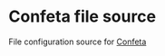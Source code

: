 # Confeta file source

File configuration source for [Confeta](https://www.npmjs.com/package/confeta)
